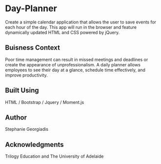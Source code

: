 # Day-Planner
Create a simple calendar application that allows the user to save events for each hour of the day. This app will run in the browser and feature dynamically updated HTML and CSS powered by jQuery.

## Buisness Context
Poor time management can result in missed meetings and deadlines or create the appearance of unprofessionalism. A daily planner allows employees to see their day at a glance, schedule time effectively, and improve productivity.

## Built Using
HTML / Bootstrap / Jquery / Moment.js

## Author
Stephanie Georgiadis

## Acknowledgments
Trilogy Education and The University of Adelaide